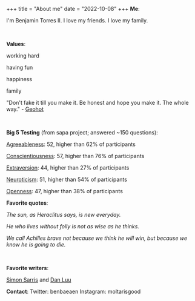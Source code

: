 +++
title = "About me"
date = "2022-10-08"
+++
<strong>Me</strong>:

I'm Benjamin Torres II. I love my friends. I love my family. 

<br>
<p>
<strong>Values</strong>:<br>

working hard

having fun

happiness

family

"Don't fake it till you make it. Be honest and hope you make it. The whole way." - <a href="https://youtu.be/_L3gNaAVjQ4?t=8034" target="_blank">Geohot</a>
</p>
<br>
<p><strong>Big 5 Testing</strong> (from sapa project; answered ~150 questions):</p>
<p>
<a href="https://en.wikipedia.org/wiki/Agreeableness" target="_blank">Agreeableness</a>: 52, higher than 62% of participants<br>

<a href="https://en.wikipedia.org/wiki/Conscientiousness" target="_blank">Conscientiousness</a>: 57, higher than 76% of participants<br>

<a href="https://en.wikipedia.org/wiki/Extraversion_and_introversion" target="_blank">Extraversion</a>: 44, higher than 27% of participants<br>

<a href="https://en.wikipedia.org/wiki/Neuroticism" target="_blank">Neuroticism</a>: 51, higher than 54% of participants<br>

<a href="https://en.wikipedia.org/wiki/Openness_to_experience" target="_blank">Openness</a>: 47, higher than 38% of participants<br>
</p>

<p><strong>Favorite quotes</strong>:

<em>The sun, as Heraclitus says, is new everyday.</em>

<em>He who lives without folly is not as wise as he thinks.</em>

<em> We call Achilles brave not because we think he will win, but because we know he is going to die.</em>

</p>
<br>
<p><strong>Favorite writers</strong>: 

<a href="https://simonsarris.substack.com/" target="_blank">Simon Sarris</a> and <a href="https://danluu.com/" target="_blank">Dan Luu</a></p>

<p><strong>Contact</strong>: 
Twitter: benbaeaen
Instagram: moltarisgood
<!-- Thanks to Dan Luu for all the content taking. I owe alot to him ! -->